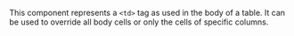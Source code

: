 This component represents a `<td>` tag as used in the body of a table. It
can be used to override all body cells or only the cells of specific columns.
